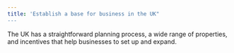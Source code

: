 ```yaml
---
title: 'Establish a base for business in the UK"
---
```

The UK has a straightforward planning process, a wide range of properties, and incentives that help businesses to set up and expand.

